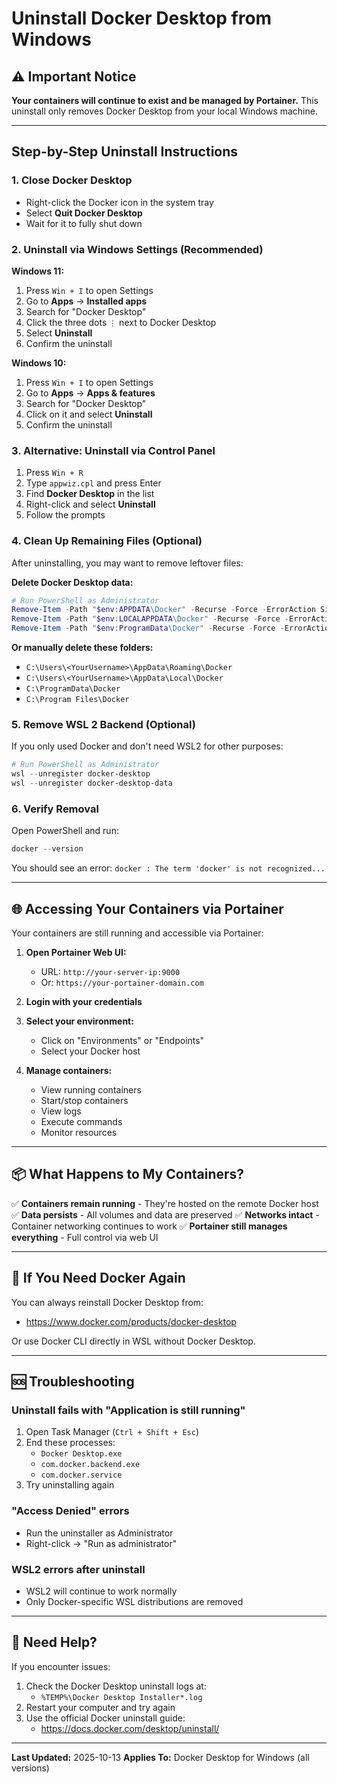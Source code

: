 # Uninstall Docker Desktop from Windows

## ⚠️ Important Notice

**Your containers will continue to exist and be managed by Portainer.** This uninstall only removes Docker Desktop from your local Windows machine.

---

## Step-by-Step Uninstall Instructions

### 1. Close Docker Desktop
- Right-click the Docker icon in the system tray
- Select **Quit Docker Desktop**
- Wait for it to fully shut down

### 2. Uninstall via Windows Settings (Recommended)

**Windows 11:**
1. Press `Win + I` to open Settings
2. Go to **Apps** → **Installed apps**
3. Search for "Docker Desktop"
4. Click the three dots `⋮` next to Docker Desktop
5. Select **Uninstall**
6. Confirm the uninstall

**Windows 10:**
1. Press `Win + I` to open Settings
2. Go to **Apps** → **Apps & features**
3. Search for "Docker Desktop"
4. Click on it and select **Uninstall**
5. Confirm the uninstall

### 3. Alternative: Uninstall via Control Panel

1. Press `Win + R`
2. Type `appwiz.cpl` and press Enter
3. Find **Docker Desktop** in the list
4. Right-click and select **Uninstall**
5. Follow the prompts

### 4. Clean Up Remaining Files (Optional)

After uninstalling, you may want to remove leftover files:

**Delete Docker Desktop data:**
```powershell
# Run PowerShell as Administrator
Remove-Item -Path "$env:APPDATA\Docker" -Recurse -Force -ErrorAction SilentlyContinue
Remove-Item -Path "$env:LOCALAPPDATA\Docker" -Recurse -Force -ErrorAction SilentlyContinue
Remove-Item -Path "$env:ProgramData\Docker" -Recurse -Force -ErrorAction SilentlyContinue
```

**Or manually delete these folders:**
- `C:\Users\<YourUsername>\AppData\Roaming\Docker`
- `C:\Users\<YourUsername>\AppData\Local\Docker`
- `C:\ProgramData\Docker`
- `C:\Program Files\Docker`

### 5. Remove WSL 2 Backend (Optional)

If you only used Docker and don't need WSL2 for other purposes:

```powershell
# Run PowerShell as Administrator
wsl --unregister docker-desktop
wsl --unregister docker-desktop-data
```

### 6. Verify Removal

Open PowerShell and run:
```powershell
docker --version
```

You should see an error: `docker : The term 'docker' is not recognized...`

---

## 🌐 Accessing Your Containers via Portainer

Your containers are still running and accessible via Portainer:

1. **Open Portainer Web UI:**
   - URL: `http://your-server-ip:9000`
   - Or: `https://your-portainer-domain.com`

2. **Login with your credentials**

3. **Select your environment:**
   - Click on "Environments" or "Endpoints"
   - Select your Docker host

4. **Manage containers:**
   - View running containers
   - Start/stop containers
   - View logs
   - Execute commands
   - Monitor resources

---

## 📦 What Happens to My Containers?

✅ **Containers remain running** - They're hosted on the remote Docker host
✅ **Data persists** - All volumes and data are preserved
✅ **Networks intact** - Container networking continues to work
✅ **Portainer still manages everything** - Full control via web UI

---

## 🔄 If You Need Docker Again

You can always reinstall Docker Desktop from:
- https://www.docker.com/products/docker-desktop

Or use Docker CLI directly in WSL without Docker Desktop.

---

## 🆘 Troubleshooting

### Uninstall fails with "Application is still running"
1. Open Task Manager (`Ctrl + Shift + Esc`)
2. End these processes:
   - `Docker Desktop.exe`
   - `com.docker.backend.exe`
   - `com.docker.service`
3. Try uninstalling again

### "Access Denied" errors
- Run the uninstaller as Administrator
- Right-click → "Run as administrator"

### WSL2 errors after uninstall
- WSL2 will continue to work normally
- Only Docker-specific WSL distributions are removed

---

## 📧 Need Help?

If you encounter issues:
1. Check the Docker Desktop uninstall logs at:
   - `%TEMP%\Docker Desktop Installer*.log`
2. Restart your computer and try again
3. Use the official Docker uninstall guide:
   - https://docs.docker.com/desktop/uninstall/

---

**Last Updated:** 2025-10-13
**Applies To:** Docker Desktop for Windows (all versions)
